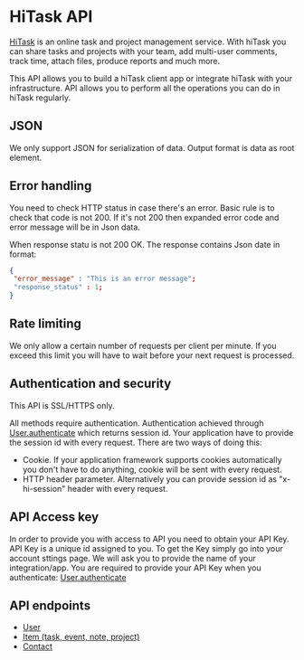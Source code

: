 HiTask API
====================

[HiTask](http://hitask.com) is an online task and project management service. With hiTask you can share tasks and projects with your team, add multi-user comments, track time, attach files, produce reports and much more.

This API allows you to build a hiTask client app or integrate hiTask with your infrastructure. API allows you to perform all the operations you can do in hiTask regularly.


JSON
-----------------

We only support JSON for serialization of data. Output format is data as root element.


Error handling
---------------

You need to check HTTP status in case there's an error. Basic rule is to check that code is not 200. If it's not 200 then expanded error code and error message will be in Json data.

When response statu is not 200 OK. The response contains Json date in format:
```json
{
 "error_message" : "This is an error message";
 "response_status" : 1;
}
```

Rate limiting
-------------

We only allow a certain number of requests per client per minute. If you exceed this limit you will have to wait before your next request is processed.


Authentication and security
--------------------------

This API is SSL/HTTPS only.

All methods require authentication. Authentication achieved through [User.authenticate](https://github.com/hitask/api/blob/master/documentation/user.md) which returns session id.
Your application have to provide the session id with every request. There are two ways of doing this:

* Cookie. If your application framework supports cookies automatically you don't have to do anything, cookie will be sent with every request.
* HTTP header parameter. Alternatively you can provide session id as "x-hi-session" header with every request.


API Access key
---------------

In order to provide you with access to API you need to obtain your API Key. API Key is a unique id assigned to you. To get the Key simply go into your account sttings page. We will ask you to provide the name of your integration/app.
You are required to provide your API Key when you authenticate: [User.authenticate](https://github.com/hitask/api/blob/master/documentation/user.md)


API endpoints
-----------------

* [User](https://github.com/hitask/api/blob/master/documentation/user.md)
* [Item (task, event, note, project)](https://github.com/hitask/api/blob/master/documentation/item.md)
* [Contact](https://github.com/hitask/api/blob/master/documentation/contact.md)
